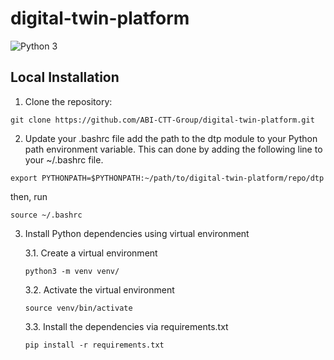 # digital-twin-platform

![Python 3](https://img.shields.io/badge/Python->=3.8-blue)


## Local Installation

1. Clone the repository:

```commandline
git clone https://github.com/ABI-CTT-Group/digital-twin-platform.git
```

2. Update your .bashrc file
add the path to the dtp module to your Python path environment variable. 
This can done by adding the following line to your ~/.bashrc file.
```
export PYTHONPATH=$PYTHONPATH:~/path/to/digital-twin-platform/repo/dtp
```
then, run
```commandline
source ~/.bashrc
```

3. Install Python dependencies using virtual environment
    
    3.1. Create a virtual environment
    
    ```commandline
    python3 -m venv venv/
    ```
   
    3.2. Activate the virtual environment
    
    ```commandline
    source venv/bin/activate
    ```
   
    3.3. Install the dependencies via requirements.txt
    
    ```commandline
    pip install -r requirements.txt
    ```
